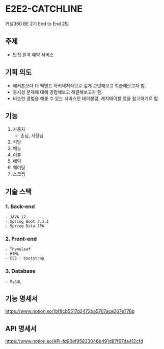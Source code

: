 # E2E2-CATCHLINE
커널360 BE 2기 End to End 2팀


## 주제
- 맛집 원격 예약 서비스

## 기획 의도
- 해커톤보다 더 백엔드 아키텍처적으로 깊게 고민해보고 학습해보고자 함.
- 동시성 문제에 대해 경험해보고 해결해보고자 함.
- 비슷한 경험을 해볼 수 있는 서비스인 테이블링, 캐치테이블 앱을 참고하기로 함.

## 기능
1. 사용자
    - 손님, 사장님
2. 식당
3. 메뉴
4. 리뷰
5. 에약
6. 웨이팅
7. 스크랩

## 기술 스택
### 1. Back-end
    - JAVA 17
    - Spring Boot 3.3.2
    - Spring Data JPA
### 2. Front-end
    - Thymeleaf
    - HTML
    - CSS : bootstrap
### 3. Database
    - MySQL

## 기능 명세서
https://www.notion.so/1bf8cb5517d2472ba5707ace267e778b

## API 명세서
https://www.notion.so/API-fd90ef95833046b491d87f67da412cfd
